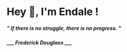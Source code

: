 <h1 title="head"> Hey 👋, I'm Endale !</h1>

**<h5><i>" If there is no struggle, there is no progress. "</i></h5>**

*<b>___ Frederick Douglass ___</b>*
